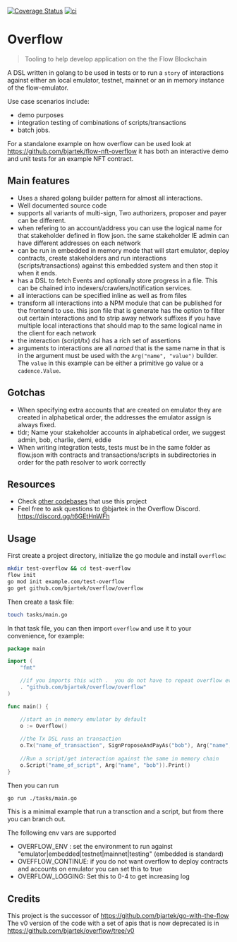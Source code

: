 [![Coverage Status](https://coveralls.io/repos/github/bjartek/overflow/badge.svg?branch=main)](https://coveralls.io/github/bjartek/overflow?branch=main) [![ci](https://github.com/bjartek/overflow/actions/workflows/ci.yaml/badge.svg)](https://github.com/bjartek/overflow/actions/workflows/ci.yaml)



# Overflow

> Tooling to help develop application on the the Flow Blockchain

A DSL written in golang to be used in tests or to run a `story` of interactions against either an local emulator, testnet, mainnet or an in memory instance of the flow-emulator.

Use case scenarios include:
 - demo purposes
 - integration testing of combinations of scripts/transactions
 - batch jobs.

For a standalone example on how overflow can be used look at https://github.com/bjartek/flow-nft-overflow it has both an interactive demo and unit tests for an example NFT contract. 

## Main features

- Uses a shared golang builder pattern for almost all interactions. 
- Well documented source code
- supports all variants of multi-sign, Two authorizers, proposer and payer can be different. 
- when refering to an account/address you can use the logical name for that stakeholder defined in flow json. the same stakeholder IE admin can have different addresses on each network
- can be run in embedded in memory mode that will start emulator, deploy contracts, create stakeholders and run interactions (scripts/transactions) against this embedded system and then stop it when it ends. 
- has a DSL to fetch Events and optionally store progress in a file. This can be chained into indexers/crawlers/notification services. 
- all interactions can be specified inline as well as from files
- transform all interactions into a NPM module that can be published for the frontend to use. this json file that is generate has the option to filter out certain interactions and to strip away network suffixes if you have multiple local interactions that should map to the same logical name in the client for each network
- the interaction (script/tx) dsl has a rich set of assertions 
- arguments to interactions are all _named_ that is the same name in that is in the argument must be used with the `Arg("name", "value")` builder. The `value` in this example can be either a primitive go value or a `cadence.Value`. 

## Gotchas

- When specifying extra accounts that are created on emulator they are created in alphabetical order, the addresses the emulator assign is always fixed.
- tldr; Name your stakeholder accounts in alphabetical order, we suggest admin, bob, charlie, demi, eddie
- When writing integration tests, tests must be in the same folder as flow.json
with contracts and transactions/scripts in subdirectories in order for the path resolver
to work correctly

## Resources

- Check [other codebases](https://github.com/bjartek/overflow/network/dependents) that use this project
- Feel free to ask questions to @bjartek in the Overflow Discord. https://discord.gg/t6GEtHnWFh

## Usage

First create a project directory, initialize the go module and install `overflow`:

```sh
mkdir test-overflow && cd test-overflow
flow init
go mod init example.com/test-overflow
go get github.com/bjartek/overflow/overflow
```

Then create a task file:

```sh
touch tasks/main.go
```

In that task file, you can then import `overflow` and use it to your convenience, for example:

```go
package main

import (
    "fmt"

    //if you imports this with .  you do not have to repeat overflow everywhere 
    . "github.com/bjartek/overflow/overflow"
)

func main() {

	//start an in memory emulator by default
	o := Overflow()
	
	//the Tx DSL runs an transaction
	o.Tx("name_of_transaction", SignProposeAndPayAs("bob"), Arg("name", "bob")).Print()
	
	//Run a script/get interaction against the same in memory chain
	o.Script("name_of_script", Arg("name", "bob")).Print()
}
```

Then you can run

```sh
go run ./tasks/main.go
```

This is a minimal example that run a transction and a script, but from there you can branch out.

The following env vars are supported
 - OVERFLOW_ENV : set the environment to run against "emulator|embedded|testnet|mainnet|testing" (embedded is standard)
 - OVEFFLOW_CONTINUE: if you do not want overflow to deploy contracts and accounts on emulator you can set this to true
 - OVERFLOW_LOGGING: Set this to 0-4 to get increasing log

## Credits

This project is the successor of https://github.com/bjartek/go-with-the-flow
The v0 version of the code with a set of apis that is now deprecated is in https://github.com/bjartek/overflow/tree/v0
